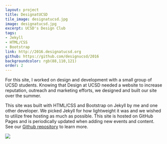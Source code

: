 ```yaml
---
layout: project
title: DesignatUCSD
tile_image: designatucsd.jpg
image: designatucsd.jpg
excerpt: UCSD's Design Club
tags: 
- Jekyll
- HTML/CSS
- Bootstrap
link: http://2016.designatucsd.org
github: https://github.com/designucsd/2016
backgroundcolor: rgb(88,110,121)
order: 2
---
```

For this site, I worked on design and development with a small group of UCSD students. Knowing that Design at UCSD needed a website to increase reputation, outreach and marketing efforts, we designed and built our site over the summer.

This site was built with HTML/CSS and Bootstrap on Jekyll by me and one other developer. We picked Jekyll for how lightweight it was and we wished to utilize free hosting as much as possible. This site is hosted on GitHub Pages and is periodically updated when adding new events and content. See our [Github repository](https://github.com/designucsd/designucsd.github.io) to learn more.

![](designatucsd.jpg)